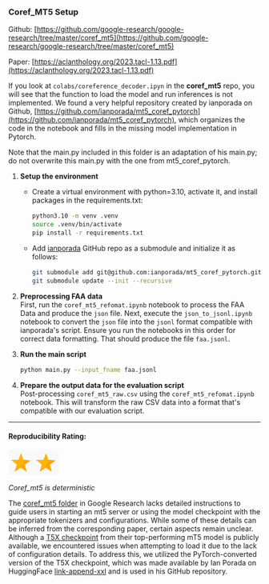 ### Coref_MT5 Setup

Github: [https://github.com/google-research/google-research/tree/master/coref_mt5](https://github.com/google-research/google-research/tree/master/coref_mt5)

Paper: [https://aclanthology.org/2023.tacl-1.13.pdf](https://aclanthology.org/2023.tacl-1.13.pdf)

If you look at `colabs/coreference_decoder.ipyn` in the **coref_mt5** repo, you will see that the function to load the model and run inferences is not implemented. 
We found a very helpful repository created by ianporada on Github, [https://github.com/ianporada/mt5_coref_pytorch](https://github.com/ianporada/mt5_coref_pytorch), which organizes the code in the notebook and fills in the missing model implementation in Pytorch.

Note that the main.py included in this folder is an adaptation of his main.py; do not overwrite this main.py with the one from mt5_coref_pytorch.

1. **Setup the environment**
   
   - Create a virtual environment with python=3.10, activate it, and install packages in the requirements.txt:
     
     ```bash
     python3.10 -m venv .venv
     source .venv/bin/activate
     pip install -r requirements.txt
     ```
    
   - Add [ianporada](https://github.com/ianporada/mt5_coref_pytorch) GitHub repo as a submodule and initialize it as follows:
     
     ```bash
     git submodule add git@github.com:ianporada/mt5_coref_pytorch.git
     git submodule update --init --recursive
     ```

2. **Preprocessing FAA data**\
First, run the `coref_mt5_refomat.ipynb` notebook to process the FAA Data and produce the `json` file. Next, execute the `json_to_jsonl.ipynb` notebook to convert the `json` file into the `jsonl` format compatible with ianporada's script. Ensure you run the notebooks in this order for correct data formatting.
That should produce the file `faa.jsonl`.

3. **Run the main script**
   ```bash
   python main.py --input_fname faa.jsonl
   ```
4. **Prepare the output data for the evaluation script**\
   Post-processing `coref_mt5_raw.csv` using the `coref_mt5_refomat.ipynb` notebook.
   This will transform the raw CSV data into a format that's compatible with our evaluation script.
 


-----

#### Reproducibility Rating:

<img src="../../figs/star_clip.jpg" alt="Star" width="50" height="50"><img src="../../figs/star_clip.jpg" alt="Star" width="50" height="50">

*Coref_mt5 is deterministic*

The [coref_mt5 folder](https://github.com/google-research/google-research/tree/master/coref_mt5) in Google Research lacks detailed instructions to guide users in starting an mt5 server or using the model checkpoint with the appropriate tokenizers and configurations. While some of these details can be inferred from the corresponding paper, certain aspects remain unclear. Although a [T5X checkpoint](https://console.cloud.google.com/storage/browser/gresearch/correference_seq2seq/checkpoint_1140000;tab=objects?pli=1&prefix=&forceOnObjectsSortingFiltering=false) from their top-performing mT5 model is publicly available, we encountered issues when attempting to load it due to the lack of configuration details. To address this, we utilized the PyTorch-converted version of the T5X checkpoint, which was made available by Ian Porada on HuggingFace [link-append-xxl](https://huggingface.co/ianporada/link-append-xxl) and is used in his GitHub repository.

